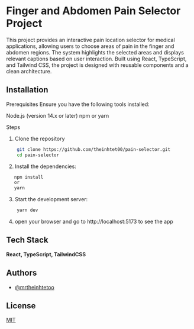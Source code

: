 
# Finger and Abdomen Pain Selector Project

This project provides an interactive pain location selector for medical applications, allowing users to choose areas of pain in the finger and abdomen regions. The system highlights the selected areas and displays relevant captions based on user interaction. Built using React, TypeScript, and Tailwind CSS, the project is designed with reusable components and a clean architecture.

## Installation

Prerequisites
Ensure you have the following tools installed:

Node.js (version 14.x or later)
npm or yarn

Steps

1. Clone the repository

```bash
    git clone https://github.com/theinhtet00/pain-selector.git
    cd pain-selector
```

2. Install the dependencies:
 ```bash
    npm install
    or
    yarn
```
3. Start the development server:
```bash
    yarn dev
```
4. open your browser and go to http://localhost:5173 to see the app

    
## Tech Stack

**React, TypeScript, TailwindCSS**




## Authors

- [@mrtheinhtetoo](https://www.github.com/theinhtet00)


## License

[MIT](https://choosealicense.com/licenses/mit/)

